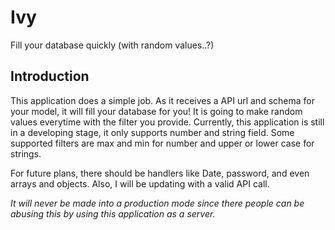 # Ivy
Fill your database quickly (with random values..?)

## Introduction
This application does a simple job. As it receives a API url and schema for your model, it will fill your database for you! It 
is going to make random values everytime with the filter you provide. Currently, this application is still in a developing stage,
it only supports number and string field. Some supported filters are max and min for number and upper or lower case for strings.

For future plans, there should be handlers like Date, password, and even arrays and objects. Also, I will be updating with a valid
API call.

*It will never be made into a production mode since there people can be abusing this by using this application as a server.*
